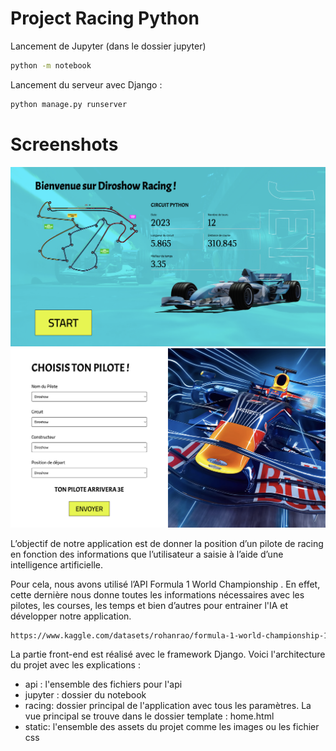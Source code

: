 # Project Racing Python

Lancement de Jupyter (dans le dossier jupyter)

```bash
python -m notebook    
```

Lancement du serveur avec Django :

```bash
python manage.py runserver
```

# Screenshots

![Screenshot](static/img/vue1.png)
![Screenshot](static/img/newvue2.png)

L’objectif de notre application est de donner la position d’un pilote de racing en fonction des informations que l’utilisateur a saisie à l’aide d’une intelligence artificielle.

Pour cela, nous avons utilisé l’API Formula 1 World Championship
. En effet, cette dernière nous donne toutes les informations nécessaires avec les pilotes, les courses, les temps et bien d’autres pour entrainer l'IA et développer notre application.

```bash
https://www.kaggle.com/datasets/rohanrao/formula-1-world-championship-1950-2020   
```

La partie front-end est réalisé avec le framework Django. Voici l'architecture du projet avec les explications :

* api : l'ensemble des fichiers pour l'api
* jupyter : dossier du notebook
* racing: dossier principal de l'application avec tous les paramètres. La vue principal se trouve dans le dossier template : home.html
* static: l'ensemble des assets du projet comme les images ou les fichier css

